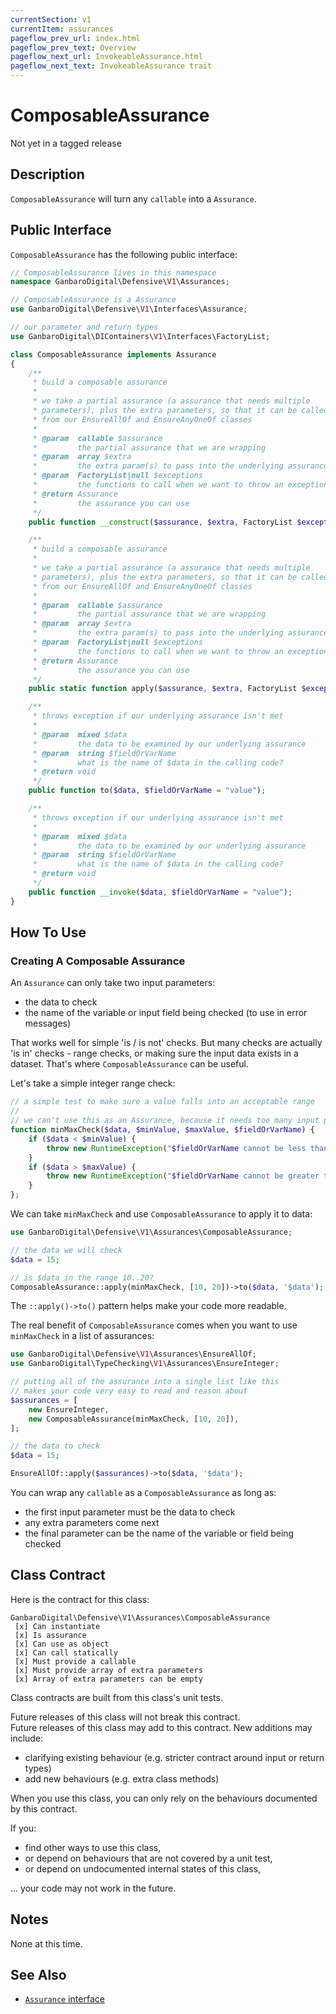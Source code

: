 ```yaml
---
currentSection: v1
currentItem: assurances
pageflow_prev_url: index.html
pageflow_prev_text: Overview
pageflow_next_url: InvokeableAssurance.html
pageflow_next_text: InvokeableAssurance trait
---
```

# ComposableAssurance

<div class="callout warning" markdown="1">
Not yet in a tagged release
</div>

## Description

`ComposableAssurance` will turn any `callable` into a `Assurance`.

## Public Interface

`ComposableAssurance` has the following public interface:

```php
// ComposableAssurance lives in this namespace
namespace GanbaroDigital\Defensive\V1\Assurances;

// ComposableAssurance is a Assurance
use GanbaroDigital\Defensive\V1\Interfaces\Assurance;

// our parameter and return types
use GanbaroDigital\DIContainers\V1\Interfaces\FactoryList;

class ComposableAssurance implements Assurance
{
    /**
     * build a composable assurance
     *
     * we take a partial assurance (a assurance that needs multiple
     * parameters), plus the extra parameters, so that it can be called
     * from our EnsureAllOf and EnsureAnyOneOf classes
     *
     * @param  callable $assurance
     *         the partial assurance that we are wrapping
     * @param  array $extra
     *         the extra param(s) to pass into the underlying assurance
     * @param  FactoryList|null $exceptions
     *         the functions to call when we want to throw an exception
     * @return Assurance
     *         the assurance you can use
     */
    public function __construct($assurance, $extra, FactoryList $exceptions = null);

    /**
     * build a composable assurance
     *
     * we take a partial assurance (a assurance that needs multiple
     * parameters), plus the extra parameters, so that it can be called
     * from our EnsureAllOf and EnsureAnyOneOf classes
     *
     * @param  callable $assurance
     *         the partial assurance that we are wrapping
     * @param  array $extra
     *         the extra param(s) to pass into the underlying assurance
     * @param  FactoryList|null $exceptions
     *         the functions to call when we want to throw an exception
     * @return Assurance
     *         the assurance you can use
     */
    public static function apply($assurance, $extra, FactoryList $exceptions = null);

    /**
     * throws exception if our underlying assurance isn't met
     *
     * @param  mixed $data
     *         the data to be examined by our underlying assurance
     * @param  string $fieldOrVarName
     *         what is the name of $data in the calling code?
     * @return void
     */
    public function to($data, $fieldOrVarName = "value");

    /**
     * throws exception if our underlying assurance isn't met
     *
     * @param  mixed $data
     *         the data to be examined by our underlying assurance
     * @param  string $fieldOrVarName
     *         what is the name of $data in the calling code?
     * @return void
     */
    public function __invoke($data, $fieldOrVarName = "value");
}
```

## How To Use

### Creating A Composable Assurance

An `Assurance` can only take two input parameters:

* the data to check
* the name of the variable or input field being checked (to use in error messages)

That works well for simple 'is / is not' checks. But many checks are actually 'is in' checks - range checks, or making sure the input data exists in a dataset. That's where `ComposableAssurance` can be useful.

Let's take a simple integer range check:

```php
// a simple test to make sure a value falls into an acceptable range
//
// we can't use this as an Assurance, because it needs too many input params
function minMaxCheck($data, $minValue, $maxValue, $fieldOrVarName) {
    if ($data < $minValue) {
        throw new RuntimeException("$fieldOrVarName cannot be less than $minValue");
    }
    if ($data > $maxValue) {
        throw new RuntimeException("$fieldOrVarName cannot be greater than $maxValue");
    }
};
```

We can take `minMaxCheck` and use `ComposableAssurance` to apply it to data:

```php
use GanbaroDigital\Defensive\V1\Assurances\ComposableAssurance;

// the data we will check
$data = 15;

// is $data in the range 10..20?
ComposableAssurance::apply(minMaxCheck, [10, 20])->to($data, '$data');
```

The `::apply()->to()` pattern helps make your code more readable.

The real benefit of `ComposableAssurance` comes when you want to use `minMaxCheck` in a list of assurances:

```php
use GanbaroDigital\Defensive\V1\Assurances\EnsureAllOf;
use GanbaroDigital\TypeChecking\V1\Assurances\EnsureInteger;

// putting all of the assurance into a single list like this
// makes your code very easy to read and reason about
$assurances = [
    new EnsureInteger,
    new ComposableAssurance(minMaxCheck, [10, 20]),
];

// the data to check
$data = 15;

EnsureAllOf::apply($assurances)->to($data, '$data');
```

You can wrap any `callable` as a `ComposableAssurance` as long as:

* the first input parameter must be the data to check
* any extra parameters come next
* the final parameter can be the name of the variable or field being checked

## Class Contract

Here is the contract for this class:

    GanbaroDigital\Defensive\V1\Assurances\ComposableAssurance
     [x] Can instantiate
     [x] Is assurance
     [x] Can use as object
     [x] Can call statically
     [x] Must provide a callable
     [x] Must provide array of extra parameters
     [x] Array of extra parameters can be empty

Class contracts are built from this class's unit tests.

<div class="callout success">
Future releases of this class will not break this contract.
</div>

<div class="callout info" markdown="1">
Future releases of this class may add to this contract. New additions may include:

* clarifying existing behaviour (e.g. stricter contract around input or return types)
* add new behaviours (e.g. extra class methods)
</div>

<div class="callout warning" markdown="1">
When you use this class, you can only rely on the behaviours documented by this contract.

If you:

* find other ways to use this class,
* or depend on behaviours that are not covered by a unit test,
* or depend on undocumented internal states of this class,

... your code may not work in the future.
</div>

## Notes

None at this time.

## See Also

* [`Assurance` interface](../Interfaces/Assurance.html)
